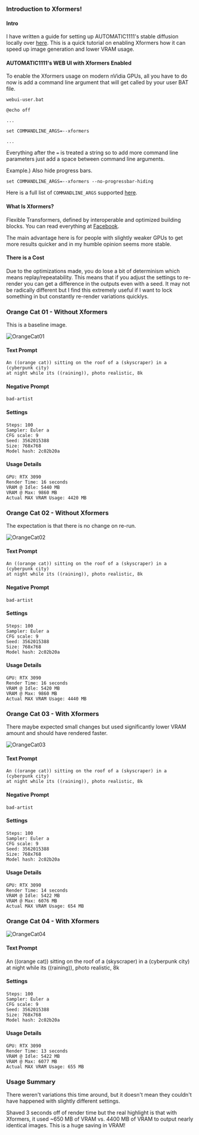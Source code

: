 ﻿### Introduction to Xformers!

#### Intro  

I have written a guide for setting up AUTOMATIC1111's stable diffusion locally over 
[here](https://houseofcat.io/guides/ml/stablediffusion/setuplocally). This is a quick tutorial 
on enabling Xformers how it can speed up image generation and lower VRAM usage.

#### AUTOMATIC1111's WEB UI with Xformers Enabled

To enable the Xformers usage on modern nVidia GPUs, all you have to do now is add a command line
argument that will get called by your user BAT file.

```text
webui-user.bat
```

```text
@echo off

...

set COMMANDLINE_ARGS=--xformers

...
```

Everything after the `=` is treated a string so to add more command line parameters just add a space
between command line arguments.  

Example.) Also hide progress bars.  

```text
set COMMANDLINE_ARGS=--xformers --no-progressbar-hiding
```

Here is a full list of `COMMANDLINE_ARGS` supported [here](https://github.com/AUTOMATIC1111/stable-diffusion-webui/wiki/Command-Line-Arguments-and-Settings).

#### What Is Xformers?

Flexible Transformers, defined by interoperable and optimized building blocks. You can read everything
at [Facebook](https://facebookresearch.github.io/xformers/factory/index.html).

The main advantage here is for people with slightly weaker GPUs to get more results quicker and in my
humble opinion seems more stable.  

#### There is a Cost

Due to the optimizations made, you do lose a bit of determinism which means replay/repeatability. This
means that if you adjust the settings to re-render you can get a difference in the outputs even with
a seed. It may not be radically different but I find this extremely useful if I want to lock something in but
constantly re-render variations quicklys.

### Orange Cat 01 - Without Xformers

This is a baseline image.  

![OrangeCat01](https://houseofcat.blob.core.windows.net/website/guides/ml/stablediffusion/xformers/OrangeCat01.png)

#### Text Prompt
```text
An ((orange cat)) sitting on the roof of a (skyscraper) in a (cyberpunk city)
at night while its ((raining)), photo realistic, 8k
```

#### Negative Prompt
```text
bad-artist
```

#### Settings

```text
Steps: 100  
Sampler: Euler a
CFG scale: 9
Seed: 3562015388
Size: 768x768
Model hash: 2c02b20a
```

#### Usage Details
```text
GPU: RTX 3090
Render Time: 16 seconds
VRAM @ Idle: 5440 MB
VRAM @ Max: 9860 MB
Actual MAX VRAM Usage: 4420 MB
```


### Orange Cat 02 - Without Xformers

The expectation is that there is no change on re-run.

![OrangeCat02](https://houseofcat.blob.core.windows.net/website/guides/ml/stablediffusion/xformers/OrangeCat02.png)

#### Text Prompt
```text
An ((orange cat)) sitting on the roof of a (skyscraper) in a (cyberpunk city)
at night while its ((raining)), photo realistic, 8k
```

#### Negative Prompt
```text
bad-artist
```

#### Settings

```text
Steps: 100  
Sampler: Euler a
CFG scale: 9
Seed: 3562015388
Size: 768x768
Model hash: 2c02b20a
```

#### Usage Details
```text
GPU: RTX 3090
Render Time: 16 seconds
VRAM @ Idle: 5420 MB
VRAM @ Max: 9860 MB
Actual MAX VRAM Usage: 4440 MB
```

### Orange Cat 03 - With Xformers

There maybe expected small changes but used significantly lower VRAM amount and should have
rendered faster.

![OrangeCat03](https://houseofcat.blob.core.windows.net/website/guides/ml/stablediffusion/xformers/OrangeCat03.png)

#### Text Prompt
```text
An ((orange cat)) sitting on the roof of a (skyscraper) in a (cyberpunk city)
at night while its ((raining)), photo realistic, 8k
```

#### Negative Prompt
```text
bad-artist
```

#### Settings

```text
Steps: 100  
Sampler: Euler a
CFG scale: 9
Seed: 3562015388
Size: 768x768
Model hash: 2c02b20a
```

#### Usage Details
```text
GPU: RTX 3090
Render Time: 14 seconds
VRAM @ Idle: 5422 MB
VRAM @ Max: 6076 MB
Actual MAX VRAM Usage: 654 MB
```

### Orange Cat 04 - With Xformers

![OrangeCat04](https://houseofcat.blob.core.windows.net/website/guides/ml/stablediffusion/xformers/OrangeCat04.png)

#### Text Prompt
An ((orange cat)) sitting on the roof of a (skyscraper) in a (cyberpunk city) at night while its ((raining)), photo realistic, 8k

#### Settings

```text
Steps: 100  
Sampler: Euler a
CFG scale: 9
Seed: 3562015388
Size: 768x768
Model hash: 2c02b20a
```

#### Usage Details
```text
GPU: RTX 3090
Render Time: 13 seconds
VRAM @ Idle: 5422 MB
VRAM @ Max: 6077 MB
Actual MAX VRAM Usage: 655 MB
```

### Usage Summary

There weren't variations this time around, but it doesn't mean they couldn't have happened with slightly different settings.

Shaved 3 seconds off of render time but the real highlight is that with Xformers, it used ~650 MB of VRAM vs. 4400 MB of VRAM
to output nearly identical images. This is a huge saving in VRAM!